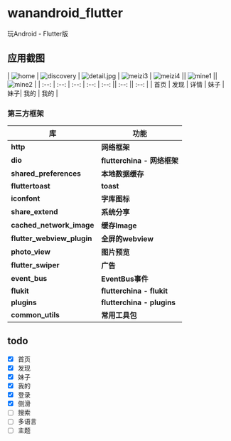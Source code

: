 # wanandroid_flutter

玩Android - Flutter版

## 应用截图

| ![home](screen_shot/home3.jpg) | ![discovery](screen_shot/discovery.jpg) | ![detail.jpg](screen_shot/detail.jpg) | ![meizi3](screen_shot/meizi3.jpg) | ![meizi4](screen_shot/meizi2.jpg) || ![mine1](screen_shot/mine1.jpg) || ![mine2](screen_shot/mine2.jpg) |
| :--: | :--: | :--: | :--: | :--: || :--: || :--: |
| 首页 | 发现 | 详情 | 妹子 | 妹子| 我的 | 我的 |

### 第三方框架

库 | 功能
-------- | ---
**http**|**网络框架**
**dio**|**flutterchina - 网络框架**
**shared_preferences**|**本地数据缓存**
**fluttertoast**|**toast**
**iconfont**|**字库图标**
**share_extend**|**系统分享**
**cached_network_image**|**缓存Image**
**flutter_webview_plugin**|**全屏的webview**
**photo_view**|**图片预览**
**flutter_swiper**|**广告**
**event_bus**|**EventBus事件**
**flukit**|**flutterchina - flukit**
**plugins**|**flutterchina - plugins**
**common_utils**|**常用工具包**


## todo 
- [x] 首页
- [x] 发现
- [x] 妹子
- [x] 我的
- [x] 登录
- [x] 侧滑
- [ ] 搜索
- [ ] 多语言
- [ ] 主题
